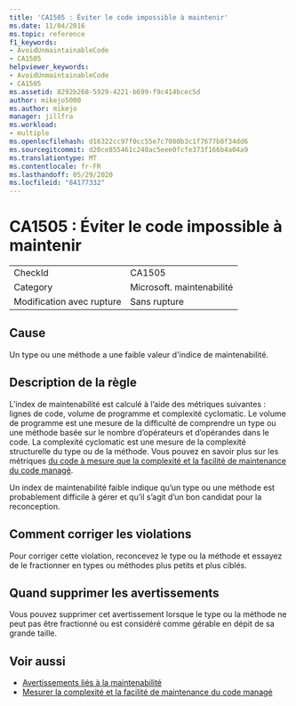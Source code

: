 ```yaml
---
title: 'CA1505 : Éviter le code impossible à maintenir'
ms.date: 11/04/2016
ms.topic: reference
f1_keywords:
- AvoidUnmaintainableCode
- CA1505
helpviewer_keywords:
- AvoidUnmaintainableCode
- CA1505
ms.assetid: 8292b268-5929-4221-b699-f9c414bcec5d
author: mikejo5000
ms.author: mikejo
manager: jillfra
ms.workload:
- multiple
ms.openlocfilehash: d16322cc97f0cc55e7c7080b3c1f7677b8f34dd6
ms.sourcegitcommit: d20ce855461c240ac5eee0fcfe373f166b4a04a9
ms.translationtype: MT
ms.contentlocale: fr-FR
ms.lasthandoff: 05/29/2020
ms.locfileid: "84177332"
---
```

# <a name="ca1505-avoid-unmaintainable-code"></a>CA1505 : Éviter le code impossible à maintenir

|||
|-|-|
|CheckId|CA1505|
|Category|Microsoft. maintenabilité|
|Modification avec rupture|Sans rupture|

## <a name="cause"></a>Cause

Un type ou une méthode a une faible valeur d'indice de maintenabilité.

## <a name="rule-description"></a>Description de la règle

L’index de maintenabilité est calculé à l’aide des métriques suivantes : lignes de code, volume de programme et complexité cyclomatic. Le volume de programme est une mesure de la difficulté de comprendre un type ou une méthode basée sur le nombre d’opérateurs et d’opérandes dans le code. La complexité cyclomatic est une mesure de la complexité structurelle du type ou de la méthode. Vous pouvez en savoir plus sur les métriques [du code à mesure que la complexité et la facilité de maintenance du code managé](../code-quality/code-metrics-values.md).

Un index de maintenabilité faible indique qu’un type ou une méthode est probablement difficile à gérer et qu’il s’agit d’un bon candidat pour la reconception.

## <a name="how-to-fix-violations"></a>Comment corriger les violations

Pour corriger cette violation, reconcevez le type ou la méthode et essayez de le fractionner en types ou méthodes plus petits et plus ciblés.

## <a name="when-to-suppress-warnings"></a>Quand supprimer les avertissements

Vous pouvez supprimer cet avertissement lorsque le type ou la méthode ne peut pas être fractionné ou est considéré comme gérable en dépit de sa grande taille.

## <a name="see-also"></a>Voir aussi

- [Avertissements liés à la maintenabilité](../code-quality/maintainability-warnings.md)
- [Mesurer la complexité et la facilité de maintenance du code managé](../code-quality/code-metrics-values.md)
